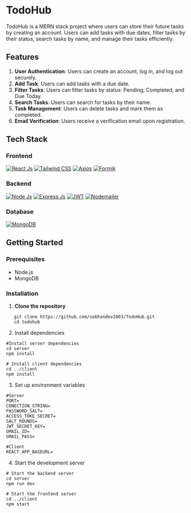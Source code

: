 # TodoHub

TodoHub is a MERN stack project where users can store their future tasks by creating an account. Users can add tasks with due dates, filter tasks by their status, search tasks by name, and manage their tasks efficiently.

## Features

1. **User Authentication**: Users can create an account, log in, and log out securely.
2. **Add Task**: Users can add tasks with a due date.
3. **Filter Tasks**: Users can filter tasks by status: Pending, Completed, and Due Today.
4. **Search Tasks**: Users can search for tasks by their name.
5. **Task Management**: Users can delete tasks and mark them as completed.
6. **Email Verification**: Users receive a verification email upon registration.

## Tech Stack

### Frontend

[![React Js](https://img.shields.io/badge/React%20Js-00a8ff?style=flat&link=https://react.dev/)](https://react.dev/)
[![Tailwind CSS](https://img.shields.io/badge/Tailwind%20CSS-00cec9?style=flat&link=https://tailwindcss.com/)](https://tailwindcss.com/)
[![Axios](https://img.shields.io/badge/Axios-6c5ce7?style=flat&link=https://axios-http.com/)](https://axios-http.com/)
[![Formik](https://img.shields.io/badge/Formik-0984e3?style=flat&link=https://formik.org/)](https://formik.org/)

### Backend

[![Node Js](https://img.shields.io/badge/Node%20Js-4cd137?style=flat&logoWidth=30&link=https://nodejs.org/en)](https://nodejs.org/en)
[![Express Js](https://img.shields.io/badge/Express%20Js-ffffff?style=flat&logoWidth=30&link=https://expressjs.com/)](https://expressjs.com/)
[![JWT](https://img.shields.io/badge/JWT-ff4757?style=flat&logoWidth=30&link=https://jwt.io/)](https://jwt.io/)
[![Nodemailer](https://img.shields.io/badge/Nodemailer-00a8ff?style=flat&logoWidth=30&link=https://nodemailer.com/)](https://nodemailer.com/)

### Database
[![MongoDB](https://img.shields.io/badge/MongoDB-27ae60?style=flat&logoWidth=30&link=https://www.mongodb.com/)](https://www.mongodb.com/)

## Getting Started

### Prerequisites

- Node.js
- MongoDB

### Installation

1. **Clone the repository**

```
   git clone https://github.com/sobhandev2003/TodoHub.git
   cd todohub
```
 2. Install dependencies
```
#Install server dependencies
cd server
npm install

# Install client dependencies
cd ../client
npm install
```
3. Set up environment variables
```
#Server
PORT=
CONECTION_STRING=
PASSWORD_SALT=
ACCESS_TOKE_SECRET=
SALT_ROUNDS=
JWT_SECRET_KEY=
GMAIL_ID=
GMAIL_PASS=

#Client
REACT_APP_BASEURL=
```
4. Start the development server
```
# Start the backend server
cd server
npm run dev

# Start the frontend server
cd ../client
npm start
```
